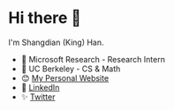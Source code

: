 # Hi there 👋

I'm Shangdian (King) Han.

- 🔭 Microsoft Research - Research Intern
- 🌱 UC Berkeley - CS & Math
- 😊 [My Personal Website](https://kinghan.info/ 'Shangdian (King) Han')
- 👔 [LinkedIn](https://www.linkedin.com/in/kingh0730/ 'Shangdian (King) Han')
- ✨ [Twitter](https://twitter.com/kingh0730/ 'KingHan韩尚典')
